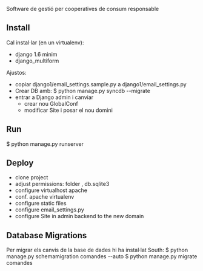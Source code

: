 Software de gestió per cooperatives de consum responsable

Install
-------

Cal instal·lar (en un virtualenv):

- django 1.6 minim
- django_multiform

Ajustos:
- copiar django1/email_settings.sample.py a django1/email_settings.py
- Crear DB amb:
	$ python manage.py syncdb --migrate
- entrar a Django admin i canviar
	- crear nou GlobalConf
	- modificar Site i posar el nou domini


Run
---

$ python manage.py runserver


Deploy
------
- clone project
- adjust permissions: folder , db.sqlite3
- configure virtualhost apache
- conf. apache virtualenv
- configure static files
- configure email_settings.py
- configure Site in admin backend to the new domain

Database Migrations
-------------------
Per migrar els canvis de la base de dades hi ha instal·lat South:
$ python manage.py schemamigration comandes --auto
$ python manage.py migrate comandes
